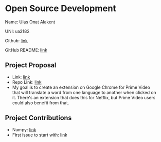 # Open Source Development

Name: Ulas Onat Alakent

UNI: ua2182

Github: [link](https://github.com/ulasonat)

GitHub README: [link](https://github.com/ulasonat/ulasonat/blob/main/README.md)


## Project Proposal
- Link: [link](https://github.com/ulasonat/project-proposals-s2023/blob/hw1_p3/projects/javascript/extension.md)
- Repo Link: [link](https://github.com/ulasonat/prime-video-plus)
- My goal is to create an extension on Google Chrome for Prime Video that will translate a word from one language to another when clicked on it. There's an extension that does this for Netflix, but Prime Video users could also benefit from that.

## Project Contributions
- Numpy: [link](https://github.com/numpy/numpy)
- First issue to start with: [link](https://github.com/numpy/numpy/issues/22536)
